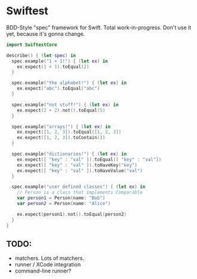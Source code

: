 Swiftest
========

BDD-Style "spec" framework for Swift. Total work-in-progress. Don't use it yet,
because it's gonna change.

```swift
import SwiftestCore

describe() { (let spec) in
  spec.example("1 + 1!") { (let ex) in
    ex.expect(1 + 1).toEqual(2)
  }

  spec.example("the alphabet!") { (let ex) in
    ex.expect("abc").toEqual("abc")
  }

  spec.example("not stuff!") { (let ex) in
    ex.expect(2 + 2).not().toEqual(5)
  }

  spec.example("arrays!") { (let ex) in
    ex.expect([1, 2, 3]).toEqual([1, 2, 3])
    ex.expect([1, 2, 3]).toContain(1)
  }

  spec.example("dictionaries!") { (let ex) in
    ex.expect([ "key" : "val" ]).toEqual([ "key" : "val"])
    ex.expect([ "key" : "val" ]).toHaveKey("key")
    ex.expect([ "key" : "val" ]).toHaveValue("val")
  }

  spec.example("user defined classes") { (let ex) in
    // Person is a class that implements Comparable
    var person1 = Person(name: "Bob")
    var person2 = Person(name: "Alice")

    ex.expect(person1).not().toEqual(person2)
  }
}
```

## TODO:
* matchers. Lots of matchers.
* runner / XCode integration
* command-line runner?
